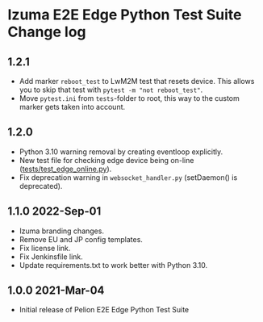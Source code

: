 # Izuma E2E Edge Python Test Suite Change log

## 1.2.1
- Add marker `reboot_test` to LwM2M test that resets device. This allows you to skip that test with `pytest -m "not reboot_test"`.
- Move `pytest.ini` from `tests`-folder to root, this way to the custom marker gets taken into account.

## 1.2.0
- Python 3.10 warning removal by creating eventloop explicitly.
- New test file for checking edge device being on-line ([tests/test_edge_online.py](test/test_edge_online.py)).
- Fix deprecation warning in `websocket_handler.py` (setDaemon() is deprecated).

## 1.1.0  2022-Sep-01
- Izuma branding changes.
- Remove EU and JP config templates.
- Fix license link.
- Fix Jenkinsfile link.
- Update requirements.txt to work better with Python 3.10.

## 1.0.0  2021-Mar-04
- Initial release of Pelion E2E Edge Python Test Suite
